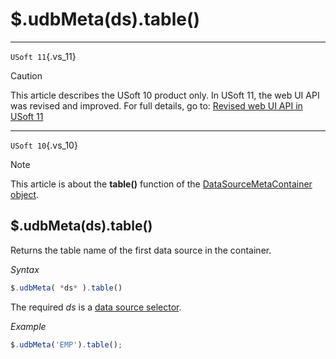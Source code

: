 # $.udbMeta(ds).table()



----

`USoft 11`{.vs_11}

> [!CAUTION]
> This article describes the USoft 10 product only.
> In USoft 11, the web UI API was revised and improved. For full details, go to:
> [Revised web UI API in USoft 11](/docs/Web%20and%20app%20UIs/UDB%20udb/Revised%20web%20UI%20API%20in%20USoft%2011.md)

----

`USoft 10`{.vs_10}

> [!NOTE]
> This article is about the **table()** function of the [DataSourceMetaContainer object](/docs/Web%20and%20app%20UIs/UDB%20DataSourceMetaContainer).

## **$.udbMeta(ds).table()**

Returns the table name of the first data source in the container.

*Syntax*

```js
$.udbMeta( *ds* ).table()
```

The required *ds* is a [data source selector](/docs/Web%20and%20app%20UIs/UDB%20DataSourceMetaContainer/UDB%20DataSourceMetaContainer%20object.md).

*Example*

```js
$.udbMeta('EMP').table();
```

 